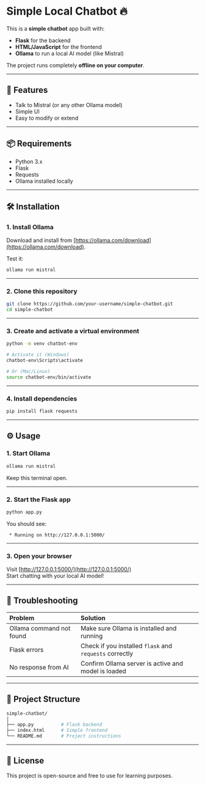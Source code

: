 # Simple Local Chatbot 🔥

This is a **simple chatbot** app built with:

- **Flask** for the backend
- **HTML/JavaScript** for the frontend
- **Ollama** to run a local AI model (like Mistral)

The project runs completely **offline on your computer**.

---

## 🚀 Features

- Talk to Mistral (or any other Ollama model)
- Simple UI
- Easy to modify or extend

---

## 📦 Requirements

- Python 3.x
- Flask
- Requests
- Ollama installed locally

---

## 🛠 Installation

### 1. Install Ollama

Download and install from [https://ollama.com/download](https://ollama.com/download).

Test it:

```bash
ollama run mistral
```

---

### 2. Clone this repository

```bash
git clone https://github.com/your-username/simple-chatbot.git
cd simple-chatbot
```

---

### 3. Create and activate a virtual environment

```bash
python -m venv chatbot-env

# Activate it (Windows)
chatbot-env\Scripts\activate

# Or (Mac/Linux)
source chatbot-env/bin/activate
```

---

### 4. Install dependencies

```bash
pip install flask requests
```

---

## ⚙️ Usage

### 1. Start Ollama

```bash
ollama run mistral
```

Keep this terminal open.

---

### 2. Start the Flask app

```bash
python app.py
```

You should see:

```
 * Running on http://127.0.0.1:5000/
```

---

### 3. Open your browser

Visit [http://127.0.0.1:5000/](http://127.0.0.1:5000/)  
Start chatting with your local AI model!

---

## 🐛 Troubleshooting

| Problem                  | Solution                                                |
| :----------------------- | :------------------------------------------------------ |
| Ollama command not found | Make sure Ollama is installed and running               |
| Flask errors             | Check if you installed `flask` and `requests` correctly |
| No response from AI      | Confirm Ollama server is active and model is loaded     |

---

## 📂 Project Structure

```bash
simple-chatbot/
│
├── app.py          # Flask backend
├── index.html      # Simple frontend
└── README.md       # Project instructions
```

---

## 📖 License

This project is open-source and free to use for learning purposes.
